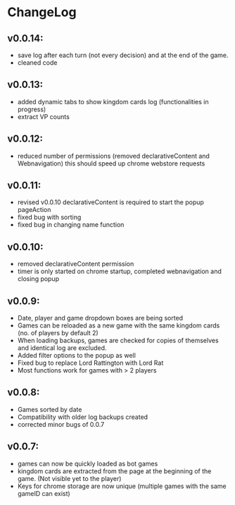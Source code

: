 # ChangeLog

## v0.0.14:
 - save log after each turn (not every decision) and at the end of the game.
 - cleaned code
 
## v0.0.13:
 - added dynamic tabs to show kingdom cards log (functionalities in progress)
 - extract VP counts 

## v0.0.12:
 - reduced number of permissions (removed declarativeContent and Webnavigation) this should speed up chrome webstore requests

## v0.0.11:
 - revised v0.0.10 declarativeContent is required to start the popup pageAction
 - fixed bug with sorting
 - fixed bug in changing name function

## v0.0.10:
 - removed declarativeContent permission
 - timer is only started on chrome startup, completed webnavigation and closing popup

## v0.0.9:
 - Date, player and game dropdown boxes are being sorted
 - Games can be reloaded as a new game with the same kingdom cards (no. of players by default 2)
 - When loading backups, games are checked for copies of themselves and identical log are excluded.
 - Added filter options to the popup as well
 - Fixed bug to replace Lord Rattington with Lord Rat
 - Most functions work for games with > 2 players

## v0.0.8:
 - Games sorted by date
 - Compatibility with older log backups created
 - corrected minor bugs of 0.0.7

## v0.0.7:
 - games can now be quickly loaded as bot games
 - kingdom cards are extracted from the page at the beginning of the game. (Not visible yet to the player)
 - Keys for chrome storage are now unique (multiple games with the same gameID can exist)